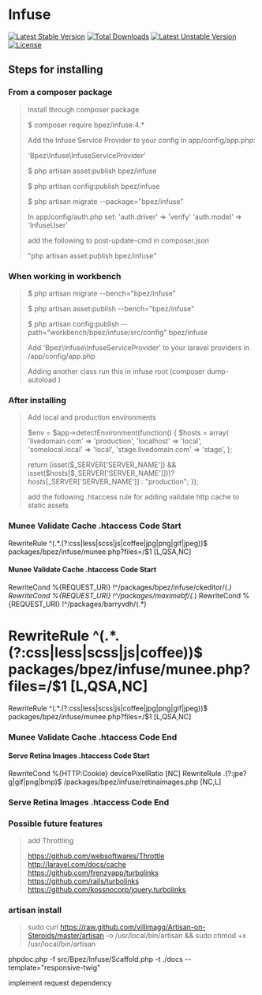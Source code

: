 Infuse
====================

[![Latest Stable Version](https://poser.pugx.org/bpez/infuse/v/stable.png)](https://packagist.org/packages/bpez/infuse) [![Total Downloads](https://poser.pugx.org/bpez/infuse/downloads.png)](https://packagist.org/packages/bpez/infuse) [![Latest Unstable Version](https://poser.pugx.org/bpez/infuse/v/unstable.png)](https://packagist.org/packages/bpez/infuse) [![License](https://poser.pugx.org/bpez/infuse/license.png)](https://packagist.org/packages/bpez/infuse)


Steps for installing 
---------------------

### From a composer package

> Install through composer package
>
> $ composer require bpez/infuse:4.*
>
> Add the Infuse Service Provider to your config in app/config/app.php: 
>
> 'Bpez\Infuse\InfuseServiceProvider'
>
> $ php artisan asset:publish bpez/infuse
>
> $ php artisan config:publish bpez/infuse
> 
> $ php artisan migrate --package="bpez/infuse"
>
> In app/config/auth.php set:
> 'auth.driver' => 'verify'
> 'auth.model' => 'InfuseUser'
>
>
> add the following to post-update-cmd in composer.json
>
> "php artisan asset:publish bpez/infuse"

### When working in workbench

> $ php artisan migrate --bench="bpez/infuse"
>
> $ php artisan asset:publish --bench="bpez/infuse"
>
> $ php artisan config:publish --path="workbench/bpez/infuse/src/config" bpez/infuse
> 
> Add 'Bpez\Infuse\InfuseServiceProvider' to your laravel providers in /app/config/app.php
>
> Adding another class run this in infuse root (composer dump-autoload )
>


### After installing


> Add local and production environments
>
>$env = $app->detectEnvironment(function()	{
>	$hosts = array(
>		'livedomain.com' => 'production',
>		'localhost' => 'local',
>		'somelocal.local' => 'local',
>		'stage.livedomain.com' => 'stage',
>	);
>
>	return (isset($_SERVER['SERVER_NAME']) && isset($hosts[$_SERVER['SERVER_NAME']]))? $hosts[$_SERVER['SERVER_NAME']] : "production";
>});
>
> add the following .htaccess rule for adding validate http cache to static assets

### Munee Validate Cache .htaccess Code Start #
RewriteRule ^(.*\.(?:css|less|scss|js|coffee|jpg|png|gif|jpeg))$ packages/bpez/infuse/munee.php?files=/$1 [L,QSA,NC]


#### Munee Validate Cache .htaccess Code Start ####
RewriteCond %{REQUEST_URI} !^/packages/bpez/infuse/ckeditor/(.*)
RewriteCond %{REQUEST_URI} !^/packages/maximebf/(.*)
RewriteCond %{REQUEST_URI} !^/packages/barryvdh/(.*)
# RewriteRule ^(.*.(?:css|less|scss|js|coffee))$ packages/bpez/infuse/munee.php?files=/$1 [L,QSA,NC]
RewriteRule ^(.*.(?:css|less|scss|js|coffee|jpg|png|gif|jpeg))$ packages/bpez/infuse/munee.php?files=/$1 [L,QSA,NC]
### Munee Validate Cache .htaccess Code End #

####  Serve Retina Images .htaccess Code Start ####
RewriteCond %{HTTP:Cookie} devicePixelRatio [NC]
RewriteRule \.(?:jpe?g|gif|png|bmp)$ /packages/bpez/infuse/retinaimages.php [NC,L]
### Serve Retina Images .htaccess Code End #

### Possible future features 

> add Throttling
>
> https://github.com/websoftwares/Throttle
> http://laravel.com/docs/cache
> https://github.com/frenzyapp/turbolinks
> https://github.com/rails/turbolinks
> https://github.com/kossnocorp/jquery.turbolinks


### artisan install 
> sudo curl https://raw.github.com/villimagg/Artisan-on-Steroids/master/artisan -o /usr/local/bin/artisan && sudo chmod +x /usr/local/bin/artisan

phpdoc.php -f src/Bpez/Infuse/Scaffold.php -t ./docs --template="responsive-twig"

implement request dependency

